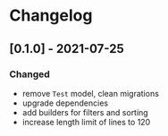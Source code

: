 # Changelog

## [0.1.0] - 2021-07-25
### Changed
- remove `Test` model, clean migrations
- upgrade dependencies
- add builders for filters and sorting
- increase length limit of lines to 120

